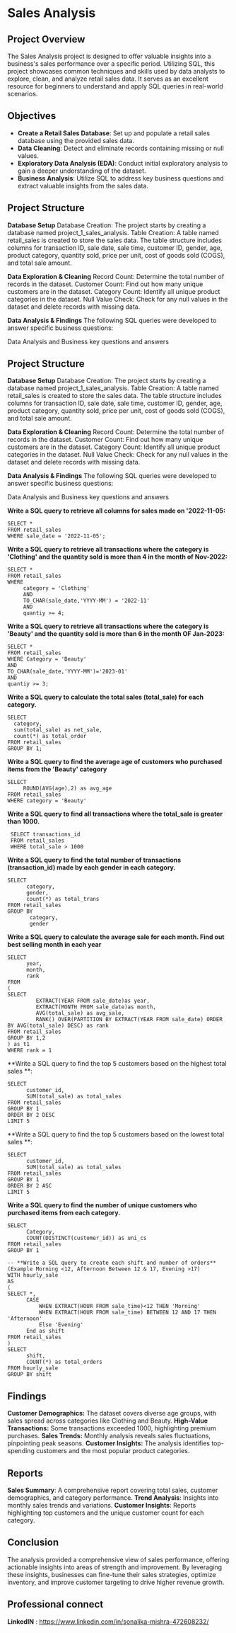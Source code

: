 
# Sales Analysis







## Project Overview
The Sales Analysis project is designed to offer valuable insights into a business's sales performance over a specific period. Utilizing SQL, this project showcases common techniques and skills used by data analysts to explore, clean, and analyze retail sales data. It serves as an excellent resource for beginners to understand and apply SQL queries in real-world scenarios.
## Objectives
- **Create a Retail Sales Database**: Set up and populate a retail sales database using the provided sales data.
- **Data Cleaning**: Detect and eliminate records containing missing or null values.
- **Exploratory Data Analysis (EDA)**: Conduct initial exploratory analysis to gain a deeper understanding of the dataset.
- **Business Analysis**: Utilize SQL to address key business questions and extract valuable insights from the sales data.
## Project Structure
 **Database Setup**
Database Creation: The project starts by creating a database named project_1_sales_analysis.
Table Creation: A table named retail_sales is created to store the sales data. The table structure includes columns for transaction ID, sale date, sale time, customer ID, gender, age, product category, quantity sold, price per unit, cost of goods sold (COGS), and total sale amount.

**Data Exploration & Cleaning**
Record Count: Determine the total number of records in the dataset.
Customer Count: Find out how many unique customers are in the dataset.
Category Count: Identify all unique product categories in the dataset.
Null Value Check: Check for any null values in the dataset and delete records with missing data.

**Data Analysis & Findings**
The following SQL queries were developed to answer specific business questions:

 Data Analysis and Business key questions and answers


 
## Project Structure
 **Database Setup**
Database Creation: The project starts by creating a database named project_1_sales_analysis.
Table Creation: A table named retail_sales is created to store the sales data. The table structure includes columns for transaction ID, sale date, sale time, customer ID, gender, age, product category, quantity sold, price per unit, cost of goods sold (COGS), and total sale amount.

**Data Exploration & Cleaning**
Record Count: Determine the total number of records in the dataset.
Customer Count: Find out how many unique customers are in the dataset.
Category Count: Identify all unique product categories in the dataset.
Null Value Check: Check for any null values in the dataset and delete records with missing data.

**Data Analysis & Findings**
The following SQL queries were developed to answer specific business questions:

 Data Analysis and Business key questions and answers


 **Write a SQL query to retrieve all columns for sales made on '2022-11-05:**
 ```
SELECT *
FROM retail_sales
WHERE sale_date = '2022-11-05';
```

**Write a SQL query to retrieve all transactions where the category is 'Clothing' and the quantity sold is more than 4 in the month of Nov-2022:**
```
SELECT *
FROM retail_sales
WHERE 
     category = 'Clothing' 
	 AND 
	 TO_CHAR(sale_date,'YYYY-MM') = '2022-11'
	 AND
	 quantiy >= 4;
 ```    
	 
**Write a SQL query to retrieve all transactions where the category is 'Beauty' and the quantity sold is more than 6 in the month OF Jan-2023:**
```
SELECT *
FROM retail_sales
WHERE Category = 'Beauty' 
AND
TO_CHAR(sale_date,'YYYY-MM')='2023-01'
AND
quantiy >= 3;
```      
	  

**Write a SQL query to calculate the total sales (total_sale) for each category.**
```
SELECT 
  category,
  sum(total_sale) as net_sale,
  count(*) as total_order
FROM retail_sales
GROUP BY 1;
```
**Write a SQL query to find the average age of customers who purchased items from the 'Beauty' category**
```
SELECT 
     ROUND(AVG(age),2) as avg_age
FROM retail_sales
WHERE category = 'Beauty'
```
**Write a SQL query to find all transactions where the total_sale is greater than 1000.**
```
 SELECT transactions_id
 FROM retail_sales
 WHERE total_sale > 1000
```
**Write a SQL query to find the total number of transactions (transaction_id) made by each gender in each category.**
```
SELECT 
      category,
	  gender,
	  count(*) as total_trans
FROM retail_sales	  	  
GROUP BY
       category,
	   gender
```
**Write a SQL query to calculate the average sale for each month. Find out best selling month in each year**
```
SELECT 
      year,
	  month,
	  rank
FROM
(	  
SELECT
	     EXTRACT(YEAR FROM sale_date)as year,
		 EXTRACT(MONTH FROM sale_date)as month,
		 AVG(total_sale) as avg_sale,
		 RANK() OVER(PARTITION BY EXTRACT(YEAR FROM sale_date) ORDER BY AVG(total_sale) DESC) as rank
FROM retail_sales
GROUP BY 1,2
) as t1
WHERE rank = 1
```
**Write a SQL query to find the top 5 customers based on the highest total sales **:
```
SELECT 
      customer_id,
	  SUM(total_sale) as total_sales
FROM retail_sales
GROUP BY 1
ORDER BY 2 DESC
LIMIT 5
```
**Write a SQL query to find the top 5 customers based on the lowest total sales **:
```
SELECT
      customer_id,
	  SUM(total_sale) as total_sales
FROM retail_sales
GROUP BY 1
ORDER BY 2 ASC
LIMIT 5
```
**Write a SQL query to find the number of unique customers who purchased items from each category.**
```
SELECT 
      Category,
	  COUNT(DISTINCT(customer_id)) as uni_cs
FROM retail_sales
GROUP BY 1

-- **Write a SQL query to create each shift and number of orders** (Example Morning <12, Afternoon Between 12 & 17, Evening >17)
WITH hourly_sale
AS
(
SELECT *,
      CASE
	      WHEN EXTRACT(HOUR FROM sale_time)<12 THEN 'Morning'
		  WHEN EXTRACT(HOUR FROM sale_time) BETWEEN 12 AND 17 THEN 'Afternoon'
		  Else 'Evening'
	  End as shift
FROM retail_sales
)
SELECT 
      shift,
	  COUNT(*) as total_orders
FROM hourly_sale
GROUP BY shift
```


## Findings
**Customer Demographics:** The dataset covers diverse age groups, with sales spread across categories like Clothing and Beauty.
**High-Value Transactions:** Some transactions exceeded 1000, highlighting premium purchases.
**Sales Trends:** Monthly analysis reveals sales fluctuations, pinpointing peak seasons.
**Customer Insights:** The analysis identifies top-spending customers and the most popular product categories.
## Reports
**Sales Summary**: A comprehensive report covering total sales, customer demographics, and category performance.
**Trend Analysis**: Insights into monthly sales trends and variations.
 **Customer Insights**: Reports highlighting top customers and the unique customer count for each category.
## Conclusion
The analysis provided a comprehensive view of sales performance, offering actionable insights into areas of strength and improvement. By leveraging these insights, businesses can fine-tune their sales strategies, optimize inventory, and improve customer targeting to drive higher revenue growth.


## Professional connect
**LinkedIN** : https://www.linkedin.com/in/sonalika-mishra-472608232/

